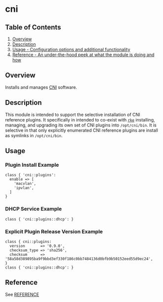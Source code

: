# cni

## Table of Contents

1. [Overview](#overview)
1. [Description](#description)
1. [Usage - Configuration options and additional functionality](#usage)
1. [Reference - An under-the-hood peek at what the module is doing and how](#reference)

## Overview

Installs and manages [CNI](https://www.cni.dev/) software.

## Description

This module is intended to support the selective installation of CNI reference
plugins. It specifically in intended to co-exist with
[`rke`](https://rancher.com/docs/rke/latest/en/) installing, managing, and
upgrading its own set of CNI plugins into `/opt/cni/bin`.  It is selective in
that only explicitly enumerated CNI reference plugins are install as symlinks
in `/opt/cni/bin`.

## Usage

### Plugin Install Example

```puppet
class { 'cni::plugins':
  enable => [
  	'macvlan',
	'ipvlan',
  ]
}
```

### DHCP Service Example

```puppet
class { 'cni::plugins::dhcp': }
```

### Explicit Plugin Release Version Example

```puppet
class { cni::plugins:
  version       => '0.9.0',
  checksum_type => 'sha256',
  checksum      => '58a58d389895ba9f9bbd3ef330f186c0bb7484136d0bfb9b50152eed55d9ec24',
}
class { 'cni::plugins::dhcp': }
```

## Reference

See [REFERENCE](REFERENCE.md)

